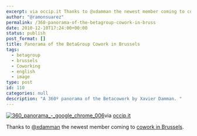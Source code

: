 ```yaml
---
excerpt: via occip.it Thanks to @xdamman the newest member coming to cowork in Brussels.
author: "@ramonsuarez"
permalink: /360-panorama-of-the-betagroup-cowork-in-bruss
date: 2010-12-10T17:24:00+00:00
status: publish
post_format: []
title: Panorama of the BetaGroup Cowork in Brussels
tags:
  - betagroup
  - brussels
  - Coworking
  - english
  - image
type: post
id: 110
categories: null
description: "A 360º panorama of the Betacowork by Xavier Damman. "
---
```

[](http://occip.it/pyh33lhxj)

[](http://occip.it/pyh33lhxj)

[![360_panorama_-_google_chrome_006](http://getfile9.posterous.com/getfile/files.posterous.com/temp-2010-12-10/mkbBrwGwhzBuAGorhouxCcshJnClBcfiHqGkoywynzjikmfIvzBlHtDkEHcG/360_Panorama_-_Google_Chrome_006.png.scaled500.png)](http://getfile9.posterous.com/getfile/files.posterous.com/temp-2010-12-10/mkbBrwGwhzBuAGorhouxCcshJnClBcfiHqGkoywynzjikmfIvzBlHtDkEHcG/360_Panorama_-_Google_Chrome_006.png.scaled1000.png)via [occip.it](http://occip.it/pyh33lhxj)

Thanks to [@xdamman](http://twitter.com/xdamman) the newest member coming to [cowork in Brussels](http://coworking.betagroup.be).